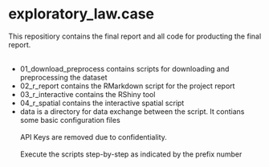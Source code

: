 # exploratory_law.case
This repositiory contains the final report and all code for producting the final report.<br><br>
* 01_download_preprocess contains scripts for downloading and preprocessing the dataset
* 02_r_report contains the RMarkdown script for the project report
* 03_r_interactive contains the RShiny tool
* 04_r_spatial contains the interactive spatial script
* data is a directory for data exchange between the script. It contians some basic configuration files
<br><br>
API Keys are removed due to confidentiality.<br><br>
Execute the scripts step-by-step as indicated by the prefix number<br><br>
